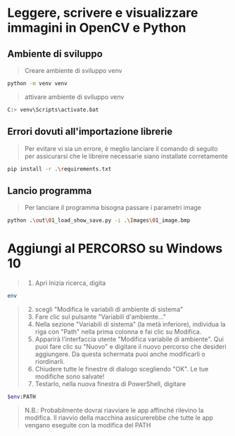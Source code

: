 # Leggere, scrivere e visualizzare immagini in OpenCV e Python
## Ambiente di sviluppo
> Creare ambiente di sviluppo venv
```sh
python -m venv venv
```

> attivare ambiente di sviluppo venv
```sh
C:> venv\Scripts\activate.bat
```

## Errori dovuti all'importazione librerie
> Per evitare vi sia un errore, è meglio lanciare il comando di seguito per assicurarsi che le libreire necessarie siano installate corretamente
```sh
pip install -r .\requirements.txt
```

## Lancio programma
> Per lanciare il programma bisogna passare i parametri image 
```sh
python .\out\01_load_show_save.py -i .\Images\01_image.bmp
```


# Aggiungi al PERCORSO su Windows 10
> 1. Apri Inizia ricerca, digita 
```sh
env
``` 
> 2. scegli "Modifica le variabili di ambiente di sistema" 
> 3. Fare clic sul pulsante "Variabili d'ambiente..."
> 4. Nella sezione "Variabili di sistema" (la metà inferiore), individua la riga con "Path" nella prima colonna e fai clic su Modifica.
> 5. Apparirà l'interfaccia utente "Modifica variabile di ambiente". Qui puoi fare clic su "Nuovo" e digitare il nuovo percorso che desideri aggiungere. Da questa schermata puoi anche modificarli o riordinarli.
> 6. Chiudere tutte le finestre di dialogo scegliendo "OK". Le tue modifiche sono salvate!
> 7. Testarlo, nella nuova finestra di PowerShell, digitare
```sh
$env:PATH
``` 
> N.B.: Probabilmente dovrai riavviare le app affinché rilevino la modifica. Il riavvio della macchina assicurerebbe che tutte le app vengano eseguite con la modifica del PATH

